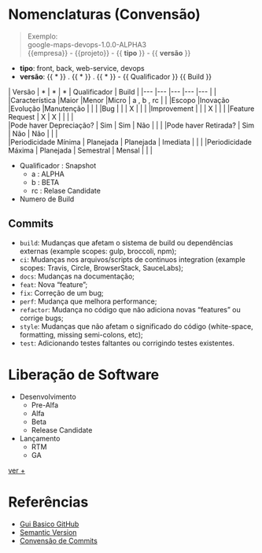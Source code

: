 # Nomenclaturas (Convensão)

> Exemplo: <br>
>  google-maps-devops-1.0.0-ALPHA3 <br>
> {{empresa}} - {{projeto}} - {{ **tipo** }} - {{ **versão** }}

- **tipo**: front, back, web-service, devops
- **versão**: {{ * }} . {{ * }} . {{ * }} - {{ Qualificador }} {{ Build }}

| Versão                                            | *         | *         | *         | Qualificador | Build |
|---                                                |---        |---        |---        |---           |       |
|Característica	                                    |Maior	    |Menor	    |Micro  	  | a , b , rc   |       | 
|Escopo	                                            |Inovação	  |Evolução	  |Manutenção	|              |       |
|Bug                                                |	          |           | X	        |              |       |
|Improvement			                                  |           |           | X         |	             |       |
|Feature Request	                                  | X	        | X         |           |              |       |		
|Pode haver Depreciação?	                          | Sim       | Sim       | Não       |	             |       |
|Pode haver Retirada?	                              | Sim       | Não       | Não       |              |       |	
|Periodicidade Mínima	                              | Planejada	| Planejada	| Imediata	|              |       |
|Periodicidade Máxima	                              | Planejada	| Semestral	| Mensal    |              |       |

- Qualificador : Snapshot 
  - a : ALPHA 
  - b : BETA 
  - rc : Relase Candidate
- Numero de Build

## Commits

- `build`: Mudanças que afetam o sistema de build ou dependências externas (example scopes: gulp, broccoli, npm);
- `ci`: Mudanças nos arquivos/scripts de continuos integration (example scopes: Travis, Circle, BrowserStack, SauceLabs);
- `docs`: Mudanças na documentação;
- `feat`: Nova “feature”;
- `fix`: Correção de um bug;
- `perf`: Mudança que melhora performance;
- `refactor`: Mudança no código que não adiciona novas “features” ou corrige bugs;
- `style`: Mudanças que não afetam o significado do código (white-space, formatting, missing semi-colons, etc);
- `test`: Adicionando testes faltantes ou corrigindo testes existentes.

# Liberação de Software
- Desenvolvimento
  - Pre-Alfa
  - Alfa
  - Beta
  - Release Candidate
- Lançamento
  - RTM
  - GA

[ver +](https://pt.wikipedia.org/wiki/Ciclo_de_vida_de_libera%C3%A7%C3%A3o_de_software)

# Referências
- [Gui Basico GitHub](https://medium.com/enext-ideas/convens%C3%A3o-de-nomenclatura-no-bitbucket-github-dad1acb0b026)
- [Semantic Version](https://semver.org/)
- [Convensão de Commits](https://www.conventionalcommits.org/en/v1.0.0/#summary)
